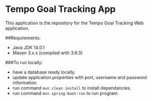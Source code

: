 # Tempo Goal Tracking App
This application is the repository for the Tempo Goal Tracking Web application.

##Requirements:
 - Java JDK 14.0.1
 - Maven 3.x.x (compiled with 3.6.3)

###To run locally:
 - have a database ready locally.
 - update application.properties with port, username and password information.
 - run command `mvn clean install` to install dependancies.
 - run command `mvn spring-boot:run` to run program.
